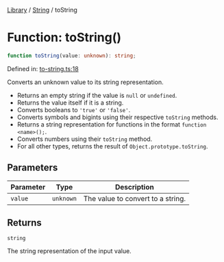 <!-- markdownlint-disable -->
<!-- cspell: disable -->
[Library](../index.md) / [String](./index.md) / toString

# Function: toString()

```ts
function toString(value: unknown): string;
```

Defined in: [to-string.ts:18](https://github.com/technobuddha/library/blob/main/src/to-string.ts#L18)

Converts an unknown value to its string representation.

- Returns an empty string if the value is `null` or `undefined`.
- Returns the value itself if it is a string.
- Converts booleans to `'true'` or `'false'`.
- Converts symbols and bigints using their respective `toString` methods.
- Returns a string representation for functions in the format `function <name>();`.
- Converts numbers using their `toString` method.
- For all other types, returns the result of `Object.prototype.toString`.

## Parameters

| Parameter | Type | Description |
| ------ | ------ | ------ |
| `value` | `unknown` | The value to convert to a string. |

## Returns

`string`

The string representation of the input value.

